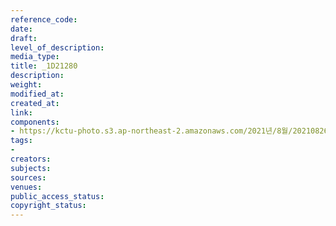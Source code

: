 ```yaml
---
reference_code: 
date: 
draft: 
level_of_description: 
media_type: 
title: _1D21280
description: 
weight: 
modified_at: 
created_at: 
link: 
components:
- https://kctu-photo.s3.ap-northeast-2.amazonaws.com/2021년/8월/20210826_하반기+총파업+대장정_강원/_1D21280.jpg
tags:
- 
creators: 
subjects: 
sources: 
venues: 
public_access_status: 
copyright_status: 
---
```

